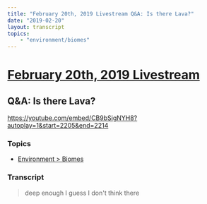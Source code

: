 ```yaml
---
title: "February 20th, 2019 Livestream Q&A: Is there Lava?"
date: "2019-02-20"
layout: transcript
topics:
    - "environment/biomes"
---
```

# [February 20th, 2019 Livestream](../2019-02-20.md)
## Q&A: Is there Lava?
https://youtube.com/embed/CB9bSigNYH8?autoplay=1&start=2205&end=2214

### Topics
* [Environment > Biomes](../topics/environment/biomes.md)

### Transcript

> deep enough I guess I don't think there
